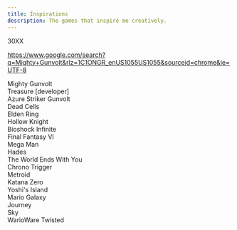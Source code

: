 ```yaml
---
title: Inspirations
description: The games that inspire me creatively. 
---
```


30XX  

https://www.google.com/search?q=Mighty+Gunvolt&rlz=1C1ONGR_enUS1055US1055&sourceid=chrome&ie=UTF-8

Mighty Gunvolt  
Treasure [developer]  
Azure Striker Gunvolt   
Dead Cells  
Elden Ring   
Hollow Knight   
Bioshock Infinite  
Final Fantasy VI  
Mega Man  
Hades  
The World Ends With You   
Chrono Trigger  
Metroid   
Katana Zero  
Yoshi's Island   
Mario Galaxy  
Journey  
Sky   
WarioWare Twisted  